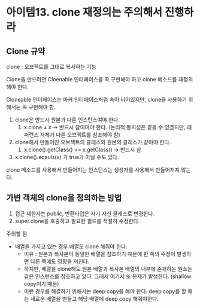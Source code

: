 # 아이템13. clone 재정의는 주의해서 진행하라

## Clone 규약

clone : 오브젝트를 그대로 복사하는 기능

Clone을 만드려면 Cloenable 인터페이스를 꼭 구현해야 하고 clone 메소드를 재정의해야 한다.

Cloneable 인터페이스는 마커 인터페이스처럼 속이 비어있지만, clone을 사용하기 위해서는 꼭 구현해야 함.

1. clone은 반드시 원본과 다른 인스턴스여야 한다.
   1. x.clone ≠ x → 반드시 참이여야 한다. (논리적 동치성은 같을 수 있겠지만, 레퍼런스 자체가 다른 오브젝트를 참조해야 함)
2. clone해서 만들어진 오브젝트의 클래스와 원본의 클래스가 같아야 한다.
   1. x.clone().getClass() == x.getClass() → 반드시 참
3. x.clone().eqauls(x) 가 true가 아닐 수도 있다.

clone 메소드를 사용해서 만들어지는 인스턴스는 생성자를 사용해서 만들어지지 않는다.

## 가변 객체의 clone을 정의하는 방법

1. 접근 제한자는 public, 반환타입은 자기 자신 클래스로 변경한다.
2. super.clone을 호출하고 필요한 필드를 적절히 수정한다.

주의할 점

- 배열을 가지고 있는 경우 배열도 clone 해줘야 한다.
  - 이유 : 원본과 복사본이 동일한 배열을 참조하기 때문에 한 쪽의 수정이 발생하면 다른 쪽에도 영향을 끼친다.
  - 하지만, 배열을 clone해도 원본 배열과 복사본 배열의 내부에 존재하는 원소는 같은 인스턴스를 참조하고 있다. 그래서 여기서 또 문제가 발생한다. (shallow copy이기 때문)
  - 이런 경우를 해결하기 위해서는 deep copy를 해야 한다.
    deep copy를 할 때는 새로운 배열을 만들고 해당 배열에 deep copy 해줘야한다.
